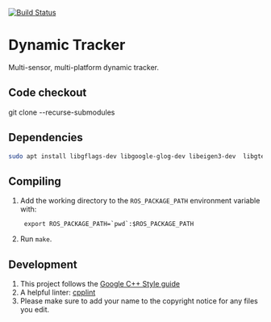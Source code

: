 [![Build Status](https://travis-ci.com/ut-amrl/dynamic_tracker.svg?branch=master)](https://travis-ci.com/ut-amrl/dynamic_tracker)

# Dynamic Tracker

Multi-sensor, multi-platform dynamic tracker.

## Code checkout
git clone --recurse-submodules

## Dependencies

```bash
sudo apt install libgflags-dev libgoogle-glog-dev libeigen3-dev  libgtest-dev liblua5.1-dev
```

## Compiling
1. Add the working directory to the `ROS_PACKAGE_PATH` environment variable with:

   ```
    export ROS_PACKAGE_PATH=`pwd`:$ROS_PACKAGE_PATH
    ```
1. Run `make`.

## Development
1. This project follows the [Google C++ Style guide](https://google.github.io/styleguide/cppguide.html)
1. A helpful linter: [cpplint](https://github.com/cpplint/cpplint)
1. Please make sure to add your name to the copyright notice for any files you edit.
